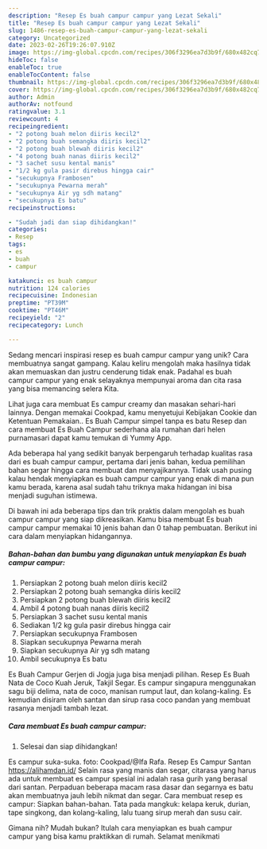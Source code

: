 ```yaml
---
description: "Resep Es buah campur campur yang Lezat Sekali"
title: "Resep Es buah campur campur yang Lezat Sekali"
slug: 1486-resep-es-buah-campur-campur-yang-lezat-sekali
category: Uncategorized
date: 2023-02-26T19:26:07.910Z
image: https://img-global.cpcdn.com/recipes/306f3296ea7d3b9f/680x482cq70/es-buah-campur-campur-foto-resep-utama.jpg
hideToc: false
enableToc: true
enableTocContent: false
thumbnail: https://img-global.cpcdn.com/recipes/306f3296ea7d3b9f/680x482cq70/es-buah-campur-campur-foto-resep-utama.jpg
cover: https://img-global.cpcdn.com/recipes/306f3296ea7d3b9f/680x482cq70/es-buah-campur-campur-foto-resep-utama.jpg
author: Admin
authorAv: notfound
ratingvalue: 3.1
reviewcount: 4
recipeingredient:
- "2 potong buah melon diiris kecil2"
- "2 potong buah semangka diiris kecil2"
- "2 potong buah blewah diiris kecil2"
- "4 potong buah nanas diiris kecil2"
- "3 sachet susu kental manis"
- "1/2 kg gula pasir direbus hingga cair"
- "secukupnya Frambosen"
- "secukupnya Pewarna merah"
- "secukupnya Air yg sdh matang"
- "secukupnya Es batu"
recipeinstructions:

- "Sudah jadi dan siap dihidangkan!"
categories:
- Resep
tags:
- es
- buah
- campur

katakunci: es buah campur 
nutrition: 124 calories
recipecuisine: Indonesian
preptime: "PT39M"
cooktime: "PT46M"
recipeyield: "2"
recipecategory: Lunch

---
```





Sedang mencari inspirasi resep es buah campur campur yang unik? Cara membuatnya sangat gampang. Kalau keliru mengolah maka hasilnya tidak akan memuaskan dan justru cenderung tidak enak. Padahal es buah campur campur yang enak selayaknya mempunyai aroma dan cita rasa yang bisa memancing selera Kita.





Lihat juga cara membuat Es campur creamy dan masakan sehari-hari lainnya. Dengan memakai Cookpad, kamu menyetujui Kebijakan Cookie dan Ketentuan Pemakaian.. Es Buah Campur simpel tanpa es batu Resep dan cara membuat Es Buah Campur sederhana ala rumahan dari helen purnamasari dapat kamu temukan di Yummy App.

Ada beberapa hal yang sedikit banyak berpengaruh terhadap kualitas rasa dari es buah campur campur, pertama dari jenis bahan, kedua pemilihan bahan segar hingga cara membuat dan menyajikannya. Tidak usah pusing kalau hendak menyiapkan es buah campur campur yang enak di mana pun kamu berada, karena asal sudah tahu triknya maka hidangan ini bisa menjadi suguhan istimewa.






Di bawah ini ada beberapa tips dan trik praktis dalam mengolah es buah campur campur yang siap dikreasikan. Kamu bisa membuat Es buah campur campur memakai 10 jenis bahan dan 0 tahap pembuatan. Berikut ini cara dalam menyiapkan hidangannya.

<!--inarticleads1-->

##### Bahan-bahan dan bumbu yang digunakan untuk menyiapkan Es buah campur campur:

1. Persiapkan 2 potong buah melon diiris kecil2
1. Persiapkan 2 potong buah semangka diiris kecil2
1. Persiapkan 2 potong buah blewah diiris kecil2
1. Ambil 4 potong buah nanas diiris kecil2
1. Persiapkan 3 sachet susu kental manis
1. Sediakan 1/2 kg gula pasir direbus hingga cair
1. Persiapkan secukupnya Frambosen
1. Siapkan secukupnya Pewarna merah
1. Siapkan secukupnya Air yg sdh matang
1. Ambil secukupnya Es batu


Es Buah Campur Gerjen di Jogja juga bisa menjadi pilihan. Resep Es Buah Nata de Coco Kuah Jeruk, Takjil Segar. Es campur singapura menggunakan sagu biji delima, nata de coco, manisan rumput laut, dan kolang-kaling. Es kemudian disiram oleh santan dan sirup rasa coco pandan yang membuat rasanya menjadi tambah lezat. 

<!--inarticleads2-->

##### Cara membuat Es buah campur campur:


1. Selesai dan siap dihidangkan!

Es campur suka-suka. foto: Cookpad/@Ifa Rafa. Resep Es Campur Santan https://alihamdan.id/ Selain rasa yang manis dan segar, citarasa yang harus ada untuk membuat es campur spesial ini adalah rasa gurih yang berasal dari santan. Perpaduan beberapa macam rasa dasar dan segarnya es batu akan membuatnya jauh lebih nikmat dan segar. Cara membuat resep es campur: Siapkan bahan-bahan. Tata pada mangkuk: kelapa keruk, durian, tape singkong, dan kolang-kaling, lalu tuang sirup merah dan susu cair. 

Gimana nih? Mudah bukan? Itulah cara menyiapkan es buah campur campur yang bisa kamu praktikkan di rumah. Selamat menikmati
